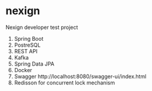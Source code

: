 # nexign
Nexign developer test project

1. Spring Boot
2. PostreSQL
3. REST API
4. Kafka
5. Spring Data JPA
6. Docker
7. Swagger http://localhost:8080/swagger-ui/index.html
8. Redisson for concurrent lock mechanism
